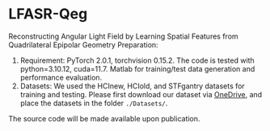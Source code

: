 # LFASR-Qeg
Reconstructing Angular Light Field by Learning Spatial Features from  Quadrilateral Epipolar Geometry
Preparation:
1. Requirement:
PyTorch 2.0.1, torchvision 0.15.2. The code is tested with python=3.10.12, cuda=11.7.
Matlab for training/test data generation and performance evaluation.
2. Datasets:
We used the HCInew, HCIold, and STFgantry datasets for training and testing. Please first download our dataset via [OneDrive](https://aunedu-my.sharepoint.com/:f:/g/personal/ebrahemelkady_aun_edu_eg/EuQrZMQaqulHvUGh_n9a5qoBef4tT3rccbR04vqu6ekDfA?e=TEczH5), and place the datasets in the folder `./Datasets/`.

The source code will be made available upon publication. 
